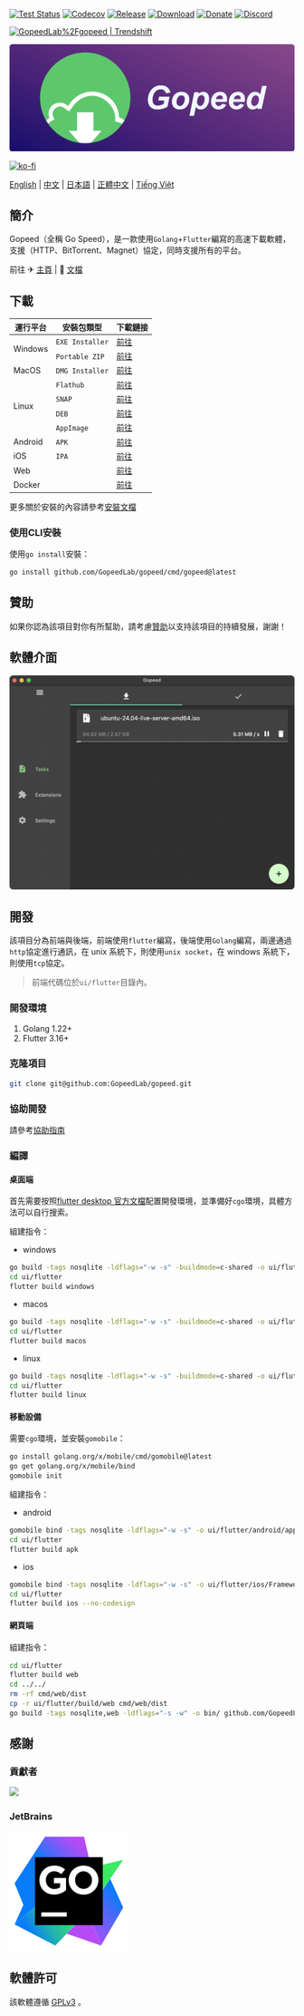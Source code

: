 [![Test Status](https://github.com/GopeedLab/gopeed/workflows/test/badge.svg)](https://github.com/GopeedLab/gopeed/actions?query=workflow%3Atest)
[![Codecov](https://codecov.io/gh/GopeedLab/gopeed/branch/main/graph/badge.svg)](https://codecov.io/gh/GopeedLab/gopeed)
[![Release](https://img.shields.io/github/release/GopeedLab/gopeed.svg)](https://github.com/GopeedLab/gopeed/releases)
[![Download](https://img.shields.io/github/downloads/GopeedLab/gopeed/total.svg)](https://github.com/GopeedLab/gopeed/releases)
[![Donate](https://img.shields.io/badge/%24-donate-ff69b4.svg)](https://docs.gopeed.com/donate.html)
[![Discord](https://img.shields.io/discord/1037992631881449472?label=Discord&logo=discord&style=social)](https://discord.gg/ZUJqJrwCGB)

<a href="https://trendshift.io/repositories/7953" target="_blank"><img src="https://trendshift.io/api/badge/repositories/7953" alt="GopeedLab%2Fgopeed | Trendshift" style="width: 250px; height: 55px;" width="250" height="55"/></a>

![](_docs/img/banner.png)

[![ko-fi](https://ko-fi.com/img/githubbutton_sm.svg)](https://ko-fi.com/R6R6IJGN6)

[English](/README.md) | [中文](/README_zh-CN.md) | [日本語](/README_ja-JP.md) | [正體中文](/README_zh-TW.md) | [Tiếng Việt](/README_vi-VN.md)

## 簡介

Gopeed（全稱 Go Speed），是一款使用`Golang`+`Flutter`編寫的高速下載軟體，支援（HTTP、BitTorrent、Magnet）協定，同時支援所有的平台。

前往 ✈ [主頁](https://gopeed.com/zh-CN) | 📖 [文檔](https://docs.gopeed.com/zh/)

## 下載

<table>
    <thead>
        <tr>
            <th>運行平台</th>
            <th>安裝包類型</th>
            <th>下載鏈接</th>
        </tr>
    </thead>
    <tbody>
        <tr>
            <td rowspan=2>Windows</td>
            <td><code>EXE Installer</code></td>
            <td><a href="https://gopeed.com/api/download?tpl=Gopeed-$version-windows-amd64.zip">前往</a></td>
        </tr>
        <tr>
            <td><code>Portable ZIP</code></td>
            <td><a href="https://gopeed.com/api/download?tpl=Gopeed-$version-windows-amd64-portable.zip">前往</a></td>
        </tr>
        <tr>
            <td>MacOS</td>
            <td><code>DMG Installer</code></td>          
            <td><a href="https://gopeed.com/api/download?tpl=Gopeed-$version-macos.dmg">前往</a></td>
        </tr>
        <tr>
            <td rowspan=4>Linux</td>
            <td><code>Flathub</code></td>
            <td><a href="https://flathub.org/apps/com.gopeed.Gopeed">前往</a></td>
        </tr>
        <tr>
            <td><code>SNAP</code></td>
            <td><a href="https://snapcraft.io/gopeed">前往</a></td>
        </tr>
        <tr>
            <td><code>DEB</code></td>
            <td><a href="https://gopeed.com/api/download?tpl=Gopeed-$version-linux-amd64.deb">前往</a></td>
        </tr>
        <tr>
            <td><code>AppImage</code></td>
            <td><a href="https://gopeed.com/api/download?tpl=Gopeed-$version-linux-x86_64.AppImage">前往</a></td>
        </tr>
        <tr>
            <td>Android</td>
            <td><code>APK</code></td>
            <td><a href="https://gopeed.com/api/download?tpl=Gopeed-$version-android.apk">前往</a></td>
        </tr>
        <tr>
            <td>iOS</td>
            <td><code>IPA</code></td>
            <td><a href="https://gopeed.com/api/download?tpl=Gopeed-$version-ios.ipa">前往</a></td>
        </tr>
        <tr>
            <td>Web</td>
            <td></td>
            <td><a href="https://github.com/GopeedLab/gopeed/releases/latest">前往</a></td>
        </tr>
        <tr>
            <td>Docker</td>
            <td></td>
            <td><a href="https://hub.docker.com/r/liwei2633/gopeed">前往</a></td>
        </tr>
    </tbody>
</table>

更多關於安裝的內容請參考[安裝文檔](https://docs.gopeed.com/zh/install.html)

### 使用CLI安裝

使用`go install`安裝：

```bash
go install github.com/GopeedLab/gopeed/cmd/gopeed@latest
```

## 贊助

如果你認為該項目對你有所幫助，請考慮[贊助](https://docs.gopeed.com/zh/donate)以支持該項目的持續發展，謝謝！

## 軟體介面

![](_docs/img/ui-demo.png)

## 開發

該項目分為前端與後端，前端使用`flutter`編寫，後端使用`Golang`編寫，兩邊通過`http`協定進行通訊，在 unix 系統下，則使用`unix socket`，在 windows 系統下，則使用`tcp`協定。

> 前端代碼位於`ui/flutter`目錄內。

### 開發環境

1. Golang 1.22+
2. Flutter 3.16+

### 克隆項目

```bash
git clone git@github.com:GopeedLab/gopeed.git
```

### 協助開發

請參考[協助指南](CONTRIBUTING_zh-TW.md)

### 編譯

#### 桌面端

首先需要按照[flutter desktop 官方文檔](https://docs.flutter.dev/development/platform-integration/desktop)配置開發環境，並準備好`cgo`環境，具體方法可以自行搜索。

組建指令：

- windows

```bash
go build -tags nosqlite -ldflags="-w -s" -buildmode=c-shared -o ui/flutter/windows/libgopeed.dll github.com/GopeedLab/gopeed/bind/desktop
cd ui/flutter
flutter build windows
```

- macos

```bash
go build -tags nosqlite -ldflags="-w -s" -buildmode=c-shared -o ui/flutter/macos/Frameworks/libgopeed.dylib github.com/GopeedLab/gopeed/bind/desktop
cd ui/flutter
flutter build macos
```

- linux

```bash
go build -tags nosqlite -ldflags="-w -s" -buildmode=c-shared -o ui/flutter/linux/bundle/lib/libgopeed.so github.com/GopeedLab/gopeed/bind/desktop
cd ui/flutter
flutter build linux
```

#### 移動設備

需要`cgo`環境，並安裝`gomobile`：

```bash
go install golang.org/x/mobile/cmd/gomobile@latest
go get golang.org/x/mobile/bind
gomobile init
```

組建指令：

- android

```bash
gomobile bind -tags nosqlite -ldflags="-w -s" -o ui/flutter/android/app/libs/libgopeed.aar -target=android -androidapi 21 -javapkg="com.gopeed" github.com/GopeedLab/gopeed/bind/mobile
cd ui/flutter
flutter build apk
```

- ios

```bash
gomobile bind -tags nosqlite -ldflags="-w -s" -o ui/flutter/ios/Frameworks/Libgopeed.xcframework -target=ios github.com/GopeedLab/gopeed/bind/mobile
cd ui/flutter
flutter build ios --no-codesign
```

#### 網頁端

組建指令：

```bash
cd ui/flutter
flutter build web
cd ../../
rm -rf cmd/web/dist
cp -r ui/flutter/build/web cmd/web/dist
go build -tags nosqlite,web -ldflags="-s -w" -o bin/ github.com/GopeedLab/gopeed/cmd/web
```

## 感謝

### 貢獻者

<a href="https://github.com/GopeedLab/gopeed/graphs/contributors">
  <img src="https://contrib.rocks/image?repo=GopeedLab/gopeed" />
</a>

### JetBrains

[![goland](_docs/img/goland.svg)](https://www.jetbrains.com/?from=gopeed)

## 軟體許可

該軟體遵循 [GPLv3](LICENSE) 。
